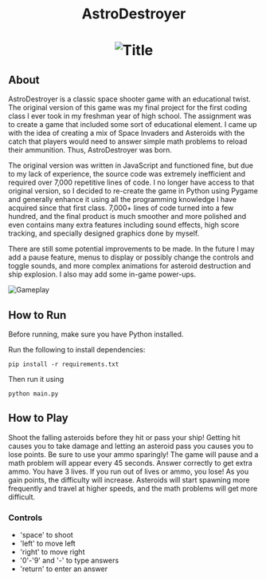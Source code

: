 # <p align=center>AstroDestroyer</p>
# <p align=center> ![Title](https://github.com/EMobilio/AstroDestroyer/assets/109104115/983060f9-c930-4f28-968c-8b4aa8354214) </p>


## About
AstroDestroyer is a classic space shooter game with an educational twist. The original version of this game was my final project for the first coding class I ever took in
my freshman year of high school. The assignment was to create a game that included some sort of educational element. I came up with the idea of creating a mix of Space Invaders and Asteroids with the catch that players would need to answer simple math problems to reload their ammunition. Thus, AstroDestroyer was born. 

The original version was written in JavaScript and functioned fine, but due to my lack of experience, the source code was extremely inefficient and required over 7,000 repetitive lines of code. I no longer have access to that original version, so I decided to re-create the game in Python using Pygame and generally enhance it using all the programming knowledge I have acquired since that first class. 7,000+ lines of code turned into a few hundred, and the final product is much smoother and more polished and even contains many extra features including sound effects, high score tracking, and specially designed graphics done by myself.

There are still some potential improvements to be made. In the future I may add a pause feature, menus to display or possibly change the controls and toggle sounds, and more complex animations for asteroid destruction and ship explosion. I also may add some in-game power-ups.

![Gameplay](https://github.com/EMobilio/AstroDestroyer/assets/109104115/7c581b69-4f6b-4c76-8efb-8b31ee2a7218)

## How to Run
Before running, make sure you have Python installed.

Run the following to install dependencies:
```
pip install -r requirements.txt 
```
Then run it using
```
python main.py
```

## How to Play
Shoot the falling asteroids before they hit or pass your ship! Getting hit causes you to take damage and letting an asteroid pass you causes you to lose points. Be sure to use your ammo sparingly! The game will pause and a math problem will appear every 45 seconds. Answer correctly to get extra ammo. You have 3 lives. If you run out of lives or ammo, you lose! As you gain points, the difficulty will increase. Asteroids will start spawning more frequently and travel at higher speeds, and the math problems will get more difficult.

### Controls
- 'space' to shoot
- 'left' to move left
- 'right' to move right
- '0'-'9' and '-' to type answers
- 'return' to enter an answer

